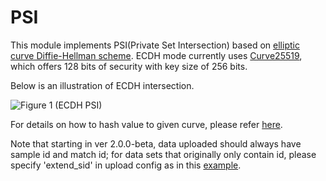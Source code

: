 # PSI

This module implements PSI(Private Set Intersection)
based on [elliptic curve Diffie-Hellman scheme](https://en.wikipedia.org/wiki/Elliptic-curve_Diffie–Hellman).
ECDH mode currently uses [Curve25519](https://en.wikipedia.org/wiki/Curve25519),  
which offers 128 bits of security with key size of 256 bits.

Below is an illustration of ECDH intersection.

![Figure 1 (ECDH
PSI)](../../images/ecdh_intersection.png)

For details on how to hash value to given curve,
please refer [here](https://datatracker.ietf.org/doc/html/draft-irtf-cfrg-hash-to-curve-10#section-6.7.1).

Note that starting in ver 2.0.0-beta, data uploaded should always have sample id and match id;
for data sets that originally only contain id, please specify 'extend_sid' in upload config
as in this [example](../../../examples/pipeline/upload/test_upload.py).
